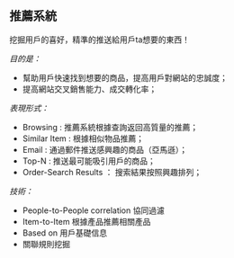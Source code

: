 
## 推薦系統     

挖掘用戶的喜好，精準的推送給用戶ta想要的東西！      

*目的是：*        
* 幫助用戶快速找到想要的商品，提高用戶對網站的忠誠度；        
* 提高網站交叉銷售能力、成交轉化率；        

*表現形式：*       
* Browsing : 推薦系統根據查詢返回高質量的推薦；         
* Similar Item : 根據相似物品推薦；         
* Email : 通過郵件推送感興趣的商品（亞馬遜）；          
* Top-N : 推送最可能吸引用戶的商品；                
* Order-Search Results ： 搜索結果按照興趣排列；            

*技術：*         
* People-to-People correlation 協同過濾     
* Item-to-Item 根據產品推薦相關產品         
* Based on 用戶基礎信息         
* 關聯規則挖掘              


